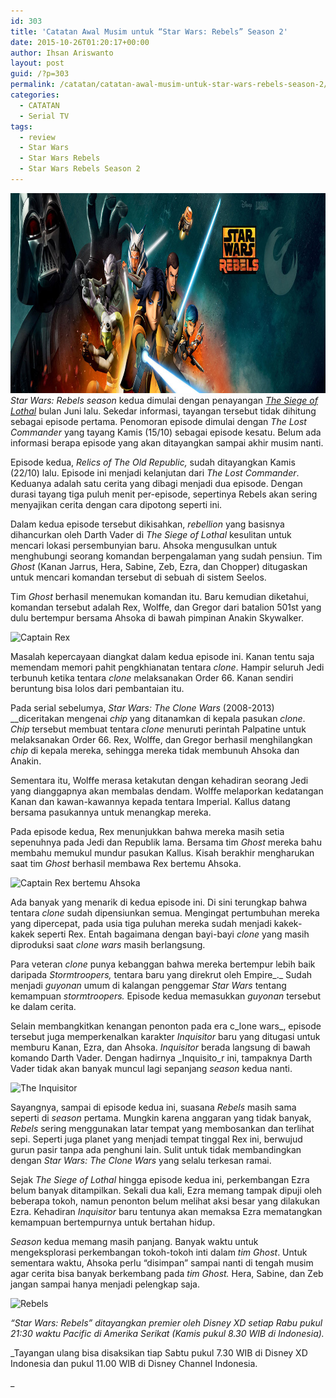 ```yaml
---
id: 303
title: 'Catatan Awal Musim untuk “Star Wars: Rebels” Season 2'
date: 2015-10-26T01:20:17+00:00
author: Ihsan Ariswanto
layout: post
guid: /?p=303
permalink: /catatan/catatan-awal-musim-untuk-star-wars-rebels-season-2/
categories:
  - CATATAN
  - Serial TV
tags:
  - review
  - Star Wars
  - Star Wars Rebels
  - Star Wars Rebels Season 2
---
```

[<img class="aligncenter size-full wp-image-304" src="/wp-content/uploads/2015/10/d5603299c2b80edd9b8886067925bbe18be2ec6c.jpg" alt="Rebels" width="1024" height="320" />](/wp-content/uploads/2015/10/d5603299c2b80edd9b8886067925bbe18be2ec6c.jpg)_Star Wars: Rebels_ _season_ kedua dimulai dengan penayangan [_The Siege of Lothal_](/catatan/serial-tv/star-wars-rebels-season-2-premiere-selamat-tinggal-lothal/) bulan Juni lalu. Sekedar informasi, tayangan tersebut tidak dihitung sebagai episode pertama. Penomoran episode dimulai dengan _The Lost Commander_ yang tayang Kamis (15/10) sebagai episode kesatu. Belum ada informasi berapa episode yang akan ditayangkan sampai akhir musim nanti.

Episode kedua, _Relics of The Old Republic,_ sudah ditayangkan Kamis (22/10) lalu. Episode ini menjadi kelanjutan dari _The Lost Commander_. Keduanya adalah satu cerita yang dibagi menjadi dua episode. Dengan durasi tayang tiga puluh menit per-episode, sepertinya Rebels akan sering menyajikan cerita dengan cara dipotong seperti ini.<!--more-->

Dalam kedua episode tersebut dikisahkan, _rebellion_ yang basisnya dihancurkan oleh Darth Vader di _The Siege of Lothal_ kesulitan untuk mencari lokasi persembunyian baru. Ahsoka mengusulkan untuk menghubungi seorang komandan berpengalaman yang sudah pensiun. Tim _Ghost_ (Kanan Jarrus, Hera, Sabine, Zeb, Ezra, dan Chopper) ditugaskan untuk mencari komandan tersebut di sebuah di sistem Seelos.

Tim _Ghost_ berhasil menemukan komandan itu. Baru kemudian diketahui, komandan tersebut adalah Rex, Wolffe, dan Gregor dari batalion 501st yang dulu bertempur bersama Ahsoka di bawah pimpinan Anakin Skywalker.

<img class="alignnone" src="http://4.bp.blogspot.com/-J_Zw12REAZ4/Vi0UfVQp6bI/AAAAAAAADns/_51XoaNBfAk/s1600/tes.jpg" alt="Captain Rex" width="642" height="360" />

Masalah kepercayaan diangkat dalam kedua episode ini. Kanan tentu saja memendam memori pahit pengkhianatan tentara _clone_. Hampir seluruh Jedi terbunuh ketika tentara _clone_ melaksanakan Order 66. Kanan sendiri beruntung bisa lolos dari pembantaian itu.

<a name="__DdeLink__10_801281443"></a>Pada serial sebelumya, _Star Wars: The Clone Wars_ (2008-2013) __diceritakan mengenai _chip_ yang ditanamkan di kepala pasukan _clone_. _Chip_ tersebut membuat tentara _clone_ menuruti perintah Palpatine untuk melaksanakan Order 66. Rex, Wolffe, dan Gregor berhasil menghilangkan _chip_ di kepala mereka, sehingga mereka tidak membunuh Ahsoka dan Anakin.

Sementara itu, Wolffe merasa ketakutan dengan kehadiran seorang Jedi yang dianggapnya akan membalas dendam. Wolffe melaporkan kedatangan Kanan dan kawan-kawannya kepada tentara Imperial. Kallus datang bersama pasukannya untuk menangkap mereka.

Pada episode kedua, Rex menunjukkan bahwa mereka masih setia sepenuhnya pada Jedi dan Republik lama. Bersama tim _Ghost_ mereka bahu membahu memukul mundur pasukan Kallus. Kisah berakhir mengharukan saat tim _Ghost_ berhasil membawa Rex bertemu Ahsoka.

<img class="alignnone" src="http://1.bp.blogspot.com/-546KmxcIVUE/Vi0UfknYyCI/AAAAAAAADn0/PU7Tl_QzwPc/s1600/tes2.jpg" alt="Captain Rex bertemu Ahsoka" width="642" height="360" />

Ada banyak yang menarik di kedua episode ini. Di sini terungkap bahwa tentara _clone_ sudah dipensiunkan semua. Mengingat pertumbuhan mereka yang dipercepat, pada usia tiga puluhan mereka sudah menjadi kakek-kakek seperti Rex. Entah bagaimana dengan bayi-bayi _clone_ yang masih diproduksi saat _clone wars_ masih berlangsung.

Para veteran _clone_ punya kebanggan bahwa mereka bertempur lebih baik daripada _Stormtroopers,_ tentara baru yang direkrut oleh Empire_._ Sudah menjadi _guyonan_ umum di kalangan penggemar _Star Wars_ tentang kemampuan _stormtroopers._ Episode kedua memasukkan _guyonan_ tersebut ke dalam cerita.

Selain membangkitkan kenangan penonton pada era c_lone wars_, episode tersebut juga memperkenalkan karakter _Inquisitor_ baru yang ditugasi untuk memburu Kanan, Ezra, dan Ahsoka. _Inquisitor_ berada langsung di bawah komando Darth Vader. Dengan hadirnya _Inquisito_r ini, tampaknya Darth Vader tidak akan banyak muncul lagi sepanjang _season_ kedua nanti.

<img class="alignnone" src="http://2.bp.blogspot.com/-VOOKgmblVCk/Vi0Ufr9w4jI/AAAAAAAADnw/3K4tyMg5K1k/s1600/tes3.jpg" alt="The Inquisitor" width="665" height="373" />

Sayangnya, sampai di episode kedua ini, suasana _Rebels_ masih sama seperti di _season_ pertama. Mungkin karena anggaran yang tidak banyak, _Rebels_ sering menggunakan latar tempat yang membosankan dan terlihat sepi. Seperti juga planet yang menjadi tempat tinggal Rex ini, berwujud gurun pasir tanpa ada penghuni lain. Sulit untuk tidak membandingkan dengan _Star Wars: The Clone Wars_ yang selalu terkesan ramai.

Sejak _The Siege of Lothal_ hingga episode kedua ini, perkembangan Ezra belum banyak ditampilkan. Sekali dua kali, Ezra memang tampak dipuji oleh beberapa tokoh, namun penonton belum melihat aksi besar yang dilakukan Ezra. Kehadiran _Inquisitor_ baru tentunya akan memaksa Ezra mematangkan kemampuan bertempurnya untuk bertahan hidup.

_Season_ kedua memang masih panjang. Banyak waktu untuk mengeksplorasi perkembangan tokoh-tokoh inti dalam _tim Ghost_. Untuk sementara waktu, Ahsoka perlu “disimpan” sampai nanti di tengah musim agar cerita bisa banyak berkembang pada _tim Ghost._ Hera, Sabine, dan Zeb jangan sampai hanya menjadi pelengkap saja.

<img class="alignnone" src="http://4.bp.blogspot.com/-6STdQZ3hudM/Vi0UgcvPuDI/AAAAAAAADoA/6fggUIhGCYE/s1600/tes4.jpg" alt="Rebels" width="642" height="360" />

_“Star Wars: Rebels” ditayangkan premier oleh Disney XD setiap Rabu pukul 21:30 waktu Pacific di Amerika Serikat (Kamis pukul 8.30 WIB di Indonesia)._ 

_Tayangan ulang bisa disaksikan tiap Sabtu pukul 7.30 WIB di Disney XD Indonesia dan pukul 11.00 WIB di Disney Channel Indonesia.
  
_